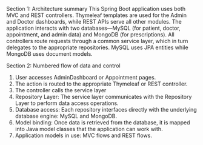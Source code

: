 Section 1: Architecture summary
This Spring Boot application uses both MVC and REST controllers. Thymeleaf templates are used for the Admin and Doctor dashboards, while REST APIs serve all other modules. The application interacts with two databases—MySQL (for patient, doctor, appointment, and admin data) and MongoDB (for prescriptions). All controllers route requests through a common service layer, which in turn delegates to the appropriate repositories. MySQL uses JPA entities while MongoDB uses document models.

Section 2: Numbered flow of data and control
1. User accesses AdminDashboard or Appointment pages.
2. The action is routed to the appropriate Thymeleaf or REST controller.
3. The controller calls the service layer
4. Repository Layer: The service layer communicates with the Repository Layer to perform data access operations.
5. Database access: Each repository interfaces directly with the underlying database engine: MySQL and MongoDB.
6. Model binding: Once data is retrieved from the database, it is mapped into Java model classes that the application can work with.
7. Application models in use: MVC flows and REST flows.
